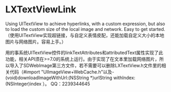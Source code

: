 # LXTextViewLink
Using UITextView to achieve hyperlinks, with a custom expression, but also to load the custom size of the local image and network. Easy to get started.（使用UITextView实现超链接，与自定义表情皮配，还能加载自定义大小的本地图片与网络图片。容易上手。）


用的事系统UITextView控件的linkTextAttributes和attributedText属性实现了此功能，相关API须在>=7.0的系统上运行。由于实现了在文本里加载网络图片，所以导入了SDWebImage第三方文件，若不需要可以删除LXTextView.h文件里的相关代码（#import "UIImageView+WebCache.h"以及- (void)downloadImageWithUrl:(NSString *)urlString withIndex:(NSInteger)index
）。 
QQ：2239344645
